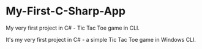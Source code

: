 # My-First-C-Sharp-App
My very first project in C# - Tic Tac Toe game in CLI.

It's my very first project in C# - a simple Tic Tac Toe game in Windows CLI.
